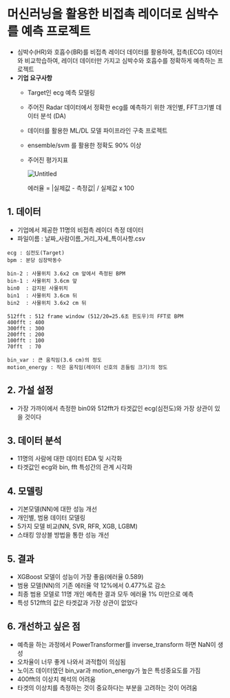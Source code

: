 # 머신러닝을 활용한 비접촉 레이더로 심박수를 예측 프로젝트

* 심박수(HR)와 호흡수(BR)를 비접촉 레이더 데이터를 활용하여, 접촉(ECG) 데이터와 비교학습하여, 레이더 데이터만 가지고 심박수와 호흡수를 정확하게 예측하는 프로젝트
* **기업 요구사항**  
  * Target인 ecg 예측 모델링  
  * 주어진 Radar 데이터에서 정확한 ecg를 예측하기 위한 개인별, FFT크기별 데이터 분석 (DA)  
  * 데이터를 활용한 ML/DL 모델 파이프라인 구축 프로젝트
  * ensemble/svm 를 활용한 정확도 90% 이상
  * 주어진 평가지표
  
    ![Untitled](https://user-images.githubusercontent.com/86766081/163770911-03c3b82d-f92e-4d20-8a6d-e073986db5fe.png)
    
    에러율 = |실제값 - 측정값| / 실제값 x 100
   
## 1. 데이터

   * 기업에서 제공한 11명의 비접촉 레이더 측정 데이터 
   * 파일이름 : 날짜_사람이름_거리_자세_특이사항.csv  
    
    ecg : 심전도(Target)
    bpm : 분당 심장박동수

    bin-2 : 사물위치 3.6x2 cm 앞에서 측정된 BPM
    bin-1 : 사물위치 3.6cm 앞
    bin0  : 감지된 사물위치
    bin1  : 사물위치 3.6cm 뒤
    bin2  : 사물위치 3.6x2 cm 뒤
    
    512fft : 512 frame window (512/20=25.6초 윈도우)의 FFT로 BPM
    400fft : 400
    300fft : 300
    200fft : 200
    100fft : 100
    70fft  : 70

    bin_var : 큰 움직임(3.6 cm)의 정도
    motion_energy : 작은 움직임(레이더 신호의 흔들림 크기)의 정도
    
## 2. 가설 설정
   * 가장 가까이에서 측정한 bin0와 512fft가 타겟값인 ecg(심전도)와 가장 상관이 있을 것이다

## 3. 데이터 분석
   * 11명의 사람에 대한 데이터 EDA 및 시각화
   * 타겟값인 ecg와 bin, fft 특성간의 관계 시각화
## 4. 모델링
   * 기본모델(NN)에 대한 성능 개선
   * 개인별, 범용 데이터 모델링
   * 5가지 모델 비교(NN, SVR, RFR, XGB, LGBM)
   * 스태킹 앙상블 방법을 통한 성능 개선
## 5. 결과
   * XGBoost 모델이 성능이 가장 좋음(에러율 0.589)
   * 범용 모델(NN)의 기존 에러율 약 12%에서 0.477%로 감소
   * 최종 범용 모델로 11명 개인 예측한 결과 모두 에러율 1% 미만으로 예측
   * 특성 512fft의 값은 타겟값과 가장 상관이 없었다
## 6. 개선하고 싶은 점
   * 예측을 하는 과정에서 PowerTransformer를 inverse_transform 하면 NaN이 생성
   * 오차율이 너무 좋게 나와서 과적합이 의심됨
   * 노이즈 데이터였던 bin_var과 motion_energy가 높은 특성중요도를 가짐
   * 400fft의 이상치 해석의 어려움
   * 타겟의 이상치를 측정하는 것이 중요하다는 부분을 고려하는 것이 어려움
